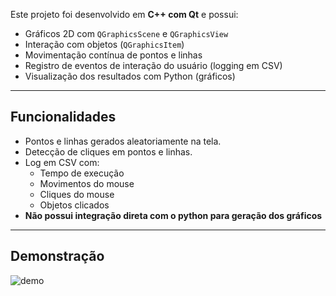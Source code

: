 Este projeto foi desenvolvido em **C++ com Qt** e possui:
- Gráficos 2D com `QGraphicsScene` e `QGraphicsView`
- Interação com objetos (`QGraphicsItem`)
- Movimentação contínua de pontos e linhas
- Registro de eventos de interação do usuário (logging em CSV)
- Visualização dos resultados com Python (gráficos)

---

## Funcionalidades

- Pontos e linhas gerados aleatoriamente na tela.
- Detecção de cliques em pontos e linhas.
- Log em CSV com:
  - Tempo de execução
  - Movimentos do mouse
  - Cliques do mouse
  - Objetos clicados
- **Não possui integração direta com o python para geração dos gráficos**
---
## Demonstração
![demo](https://s7.ezgif.com/tmp/ezgif-729b8309ab2f42.gif)
